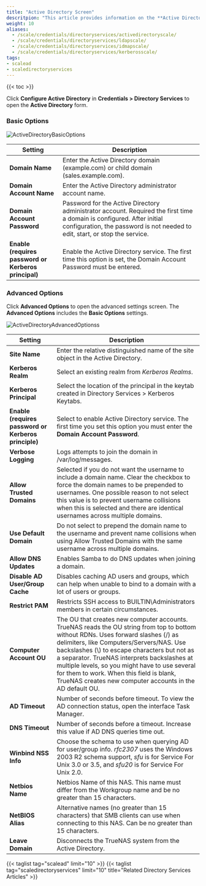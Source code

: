 ```yaml
---
title: "Active Directory Screen"
descritpion: "This article provides information on the **Active Directory** configuration screen settings."
weight: 10
aliases:
  - /scale/credentials/directoryservices/activedirectoryscale/
  - /scale/credentials/directoryservices/ldapscale/
  - /scale/credentials/directoryservices/idmapscale/
  - /scale/credentials/directoryservices/kerberosscale/
tags:
- scalead
- scaledirectoryservices
---
```


{{< toc >}}

Click **Configure Active Directory** in **Credentials > Directory Services** to open the **Active Directory** form.

### Basic Options

![ActiveDirectoryBasicOptions](/images/SCALE/22.12/ActiveDirectoryBasicOptions.png "Active Directory Basic Options")

| Setting | Description |
|---------|-------------|
| **Domain Name** | Enter the Active Directory domain (example.com) or child domain (sales.example.com). |
| **Domain Account Name** | Enter the Active Directory administrator account name. |
| **Domain Account Password** | Password for the Active Directory administrator account. Required the first time a domain is configured. After initial configuration, the password is not needed to edit, start, or stop the service. |
| **Enable (requires password or Kerberos principal)** | Enable the Active Directory service. The first time this option is set, the Domain Account Password must be entered. |

### Advanced Options
Click **Advanced Options** to open the advanced settings screen. The **Advanced Options** includes the **Basic Options** settings.

![ActiveDirectoryAdvancedOptionss](/images/SCALE/22.12/ActiveDirectoryAdvancedOptions.png "Active Directory Advanced Options")

| Setting | Description |
|---------|-------------|
| **Site Name** | Enter the relative distinguished name of the site object in the Active Directory. |
| **Kerberos Realm** | Select an existing realm from *Kerberos Realms*. |
| **Kerberos Principal** | Select the location of the principal in the keytab created in Directory Services > Kerberos Keytabs. |
|**Enable (requires password or Kerberos principle)** | Select to enable Active Directory service. The first time you set this option you must enter the **Domain Account Password**. |
| **Verbose Logging** | Logs attempts to join the domain in /var/log/messages. |
| **Allow Trusted Domains** | Selected if you do not want the username to include a domain name. Clear the checkbox to force the domain names to be prepended to usernames. One possible reason to not select this value is to prevent username collisions when this is selected and there are identical usernames across multiple domains. |
| **Use Default Domain** | Do not select to prepend the domain name to the username and prevent name collisions when using Allow Trusted Domains with the same username across multiple domains. |
| **Allow DNS Updates** | Enables Samba to do DNS updates when joining a domain. |
| **Disable AD User/Group Cache** | Disables caching AD users and groups, which can help when unable to bind to a domain with a lot of users or groups. |
| **Restrict PAM** | Restricts SSH access to BUILTIN\\Administrators members in certain circumstances. |
| **Computer Account OU** | The OU that creates new computer accounts. TrueNAS reads the OU string from top to bottom without RDNs. Uses forward slashes (/) as delimiters, like Computers/Servers/NAS. Use backslashes (\\) to escape characters but not as a separator. TrueNAS interprets backslashes at multiple levels, so you might have to use several for them to work. When this field is blank, TrueNAS creates new computer accounts in the AD default OU. |
| **AD Timeout** | Number of seconds before timeout. To view the AD connection status, open the interface Task Manager. |
| **DNS Timeout** | Number of seconds before a timeout. Increase this value if AD DNS queries time out. |
| **Winbind NSS Info** | Choose the schema to use when querying AD for user/group info. *rfc2307* uses the Windows 2003 R2 schema support, *sfu* is for Service For Unix 3.0 or 3.5, and *sfu20* is for Service For Unix 2.0. |
| **Netbios Name** | Netbios Name of this NAS. This name must differ from the Workgroup name and be no greater than 15 characters. |
| **NetBIOS Alias** | Alternative names (no greater than 15 characters) that SMB clients can use when connecting to this NAS. Can be no greater than 15 characters. |
| **Leave Domain** | Disconnects the TrueNAS system from the Active Directory. |


{{< taglist tag="scalead" limit="10" >}}
{{< taglist tag="scaledirectoryservices" limit="10" title="Related Directory Services Articles" >}}